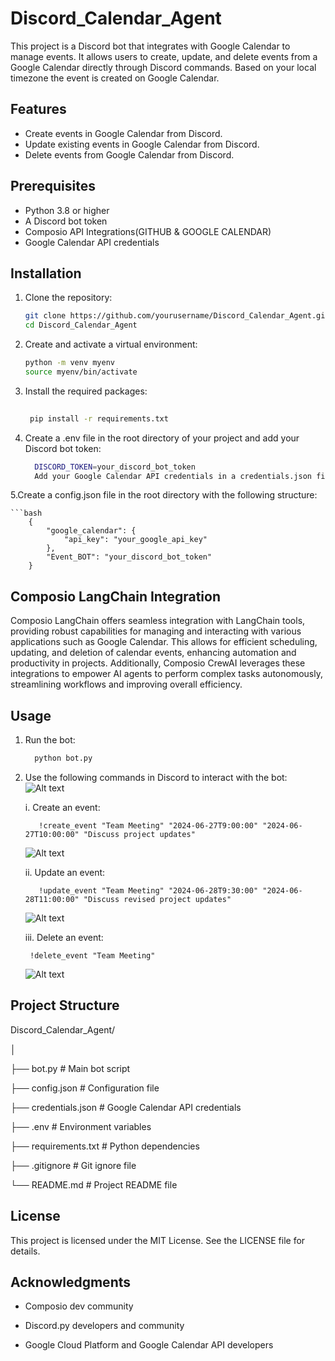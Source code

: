 # Discord_Calendar_Agent
This project is a Discord bot that integrates with Google Calendar to manage events. It allows users to create, update, and delete events from a Google Calendar directly through Discord commands. Based on your local timezone the event is created on Google Calendar.


## Features

- Create events in Google Calendar from Discord.
- Update existing events in Google Calendar from Discord.
- Delete events from Google Calendar from Discord.

## Prerequisites

- Python 3.8 or higher
- A Discord bot token
- Composio API Integrations(GITHUB & GOOGLE CALENDAR)
- Google Calendar API credentials


## Installation

1. Clone the repository:
   ```bash
   git clone https://github.com/yourusername/Discord_Calendar_Agent.git
   cd Discord_Calendar_Agent


2. Create and activate a virtual environment:

    ```bash
    python -m venv myenv
    source myenv/bin/activate 

3. Install the required packages:

   ``` bash
    
    pip install -r requirements.txt

4. Create a .env file in the root directory of your project and add your Discord bot token:
    ```bash
      DISCORD_TOKEN=your_discord_bot_token
      Add your Google Calendar API credentials in a credentials.json file in the root directory of your project.

5.Create a config.json file in the root directory with the following structure:


    ```bash
        {
            "google_calendar": {
                "api_key": "your_google_api_key"
            },
            "Event_BOT": "your_discord_bot_token"
        }


## Composio LangChain Integration

Composio LangChain offers seamless integration with LangChain tools, providing robust capabilities for managing and interacting with various applications such as Google Calendar. This allows for efficient scheduling, updating, and deletion of calendar events, enhancing automation and productivity in projects. Additionally, Composio CrewAI leverages these integrations to empower AI agents to perform complex tasks autonomously, streamlining workflows and improving overall efficiency.

## Usage
  1. Run the bot:
      ```bash
        python bot.py

2. Use the following commands in Discord to interact with the bot:
   ![Alt text](images/screenshot1.png)

      i. Create an event:
    
          
          !create_event "Team Meeting" "2024-06-27T9:00:00" "2024-06-27T10:00:00" "Discuss project updates"
   ![Alt text](images/screenshot2.png)
          
     ii. Update an event:

   
        
          !update_event "Team Meeting" "2024-06-28T9:30:00" "2024-06-28T11:00:00" "Discuss revised project updates"
    ![Alt text](images/screenshot3.png)
    
    iii. Delete an event:

   
        
        !delete_event "Team Meeting"
   ![Alt text](images/screenshot4.png)

## Project Structure

Discord_Calendar_Agent/

│

├── bot.py                 # Main bot script

├── config.json            # Configuration file

├── credentials.json       # Google Calendar API credentials

├── .env                   # Environment variables

├── requirements.txt       # Python dependencies

├── .gitignore             # Git ignore file

└── README.md              # Project README file



## License
This project is licensed under the MIT License. See the LICENSE file for details.

## Acknowledgments
- Composio dev community
  
- Discord.py developers and community

- Google Cloud Platform and Google Calendar API developers






